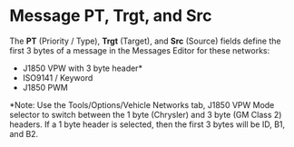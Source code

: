 # Message PT, Trgt, and Src

The **PT** (Priority / Type), **Trgt** (Target), and **Src** (Source) fields define the first 3 bytes of a message in the Messages Editor for these networks:

* J1850 VPW with 3 byte header\*
* ISO9141 / Keyword
* J1850 PWM

\*Note: Use the Tools/Options/Vehicle Networks tab, J1850 VPW Mode selector to switch between the 1 byte (Chrysler) and 3 byte (GM Class 2) headers. If a 1 byte header is selected, then the first 3 bytes will be ID, B1, and B2.
